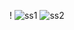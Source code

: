 
!
![ss1](https://user-images.githubusercontent.com/31371187/105352988-aa3a9780-5c14-11eb-8f1a-35fe9e6f46ae.jpeg)
![ss2](https://user-images.githubusercontent.com/31371187/105352994-ac9cf180-5c14-11eb-84d7-06bc34dc0ee5.jpeg)
